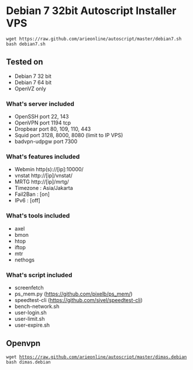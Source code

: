 # Debian 7 32bit Autoscript Installer VPS
<pre><code>wget https://raw.github.com/arieonline/autoscript/master/debian7.sh
bash debian7.sh
</code></pre>
<h2>Tested on</h2>
<ul>
<li>Debian 7 32 bit</li>
<li>Debian 7 64 bit</li>
<li>OpenVZ only</li>
</ul>
<h3>What's server included</h3>
<ul>
<li>OpenSSH port 22, 143</li>
<li>OpenVPN port 1194 tcp</li>
<li>Dropbear port 80, 109, 110, 443</li>
<li>Squid port 3128, 8000, 8080 (limit to IP VPS)</li>
<li>badvpn-udpgw port 7300</li>
</ul>
<h3>What's features included</h3>
<ul>
<li>Webmin http(s)://[ip]:10000/</li>
<li>vnstat http://[ip]/vnstat/</li>
<li>MRTG http://[ip]/mrtg/</li>
<li>Timezone : Asia/Jakarta</li>
<li>Fail2Ban : [on]</li>
<li>IPv6     : [off]</li>
</ul>
<h3>What's tools included</h3>
<ul>
<li>axel</li>
<li>bmon</li>
<li>htop</li>
<li>iftop</li>
<li>mtr</li>
<li>nethogs</li>
</ul>
<h3>What's script included</h3>
<ul>
<li>screenfetch</li>
<li>ps_mem.py (<a href="https://github.com/pixelb/ps_mem/">https://github.com/pixelb/ps_mem/</a>)</li>
<li>speedtest-cli (<a href="https://github.com/sivel/speedtest-cli">https://github.com/sivel/speedtest-cli</a>)</li>
<li>bench-network.sh</li>
<li>user-login.sh</li>
<li>user-limit.sh</li>
<li>user-expire.sh</li>
</ul>
<h2>Openvpn</h2>
<pre><code>wget <a href="https://raw.github.com/arieonline/autoscript/master/dimas.debian">https://raw.github.com/arieonline/autoscript/master/dimas.debian</a>
bash dimas.debian
</code></pre>
